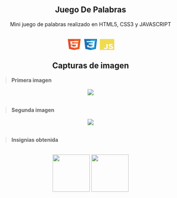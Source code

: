 <h2 align="center">Juego De Palabras</h2>
<p align="center">Mini juego de palabras realizado en HTML5, CSS3 y JAVASCRIPT</p>
<br>

<div align="center">
<img align="center" alt="Rafa-HTML" height="30" width="40" src="https://raw.githubusercontent.com/devicons/devicon/master/icons/html5/html5-original.svg">
<img align="center" alt="Rafa-CSS" height="30" width="40" src="https://raw.githubusercontent.com/devicons/devicon/master/icons/css3/css3-original.svg">  
<img align="center" alt="Rafa-Js" height="30" width="40" src="https://raw.githubusercontent.com/devicons/devicon/master/icons/javascript/javascript-plain.svg">
</div>

<h2 align="center">Capturas de imagen</h2>

> **Primera imagen**
<div align="center">
<img align="center" width=280rem src="https://user-images.githubusercontent.com/86094668/193163032-d7faa017-0236-4639-aaa2-73cfda600cdd.jpg"/>
</div><br>

> **Segunda imagen**

<div align="center">
<img align="center" width=280rem src="https://user-images.githubusercontent.com/86094668/193163354-9a76ad49-bf33-477a-aa90-c56e1f1ce03f.jpg"/>
</div><br>


> **Insignias obtenida**

<div align="center"><br>
<img align="center" height="100" width="100" src="https://user-images.githubusercontent.com/86094668/193167574-5313cccf-6ceb-4434-974e-47e37997591c.png"/>
<img align="center" height="100" width="100" src="https://user-images.githubusercontent.com/86094668/193166998-46c5048a-c700-494f-b201-3eaff3bcedb4.png"/> 
</div>

